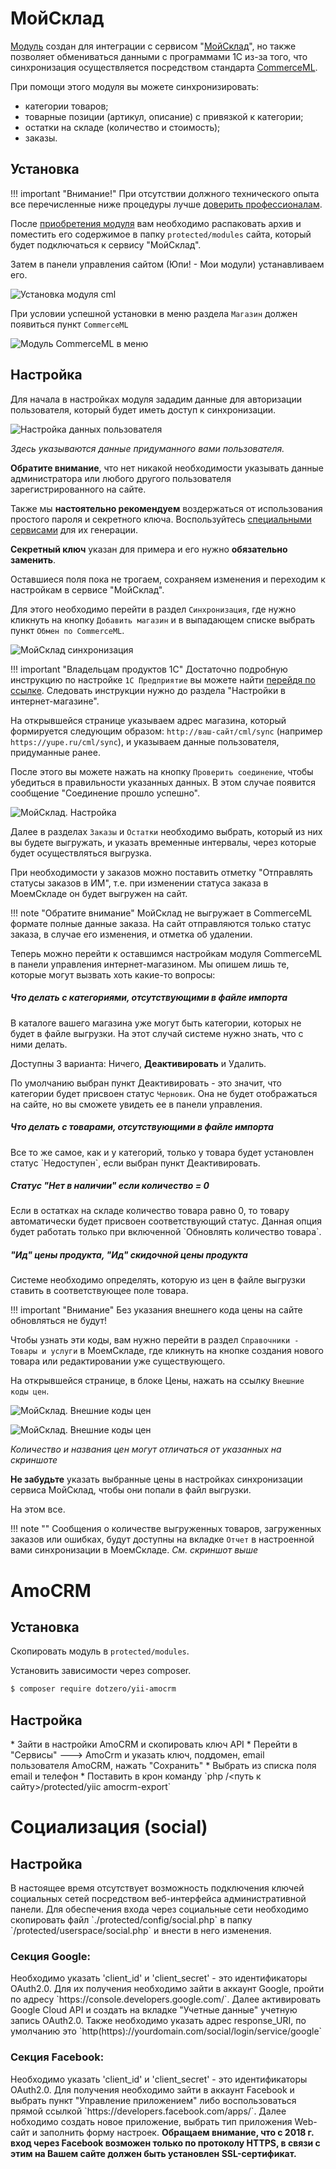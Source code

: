 # МойСклад

[Модуль](https://yupe.ru/store/modules/crm/moy-sklad.html) создан для интеграции с сервисом "[МойСклад](https://www.moysklad.ru/)", но также позволяет обмениваться данными с программами 1С из-за того, что синхронизация осуществляется посредством стандарта [CommerceML](http://v8.1c.ru/edi/edi_stnd/90/92.htm).

При помощи этого модуля вы можете синхронизировать:

* категории товаров;
* товарные позиции (артикул, описание) с привязкой к категории;
* остатки на складе (количество и стоимость);
* заказы.

<h2>Установка</h2>

!!! important "Внимание!"
    При отсутствии должного технического опыта все перечисленные ниже процедуры лучше [доверить профессионалам](https://yupe.ru/service/support).
    
После [приобретения модуля](https://yupe.ru/store/modules/crm/moy-sklad.html) вам необходимо распаковать архив и поместить его содержимое в папку `protected/modules` сайта, который будет подключаться к сервису "МойСклад".

Затем в панели управления сайтом (Юпи! - Мои модули) устанавливаем его.

![Установка модуля cml](img/module-cml-1.png)

При условии успешной установки в меню раздела `Магазин` должен появиться пункт `CommerceML`

![Модуль CommerceML в меню](img/module-cml-2.png)

<h2>Настройка</h2>

Для начала в настройках модуля зададим данные для авторизации пользователя, который будет иметь доступ к синхронизации.

![Настройка данных пользователя](img/module-cml-3.png)

_Здесь указываются данные придуманного вами пользователя._

__Обратите внимание__, что нет никакой необходимости указывать данные администратора или любого другого пользователя зарегистрированного на сайте.

Также мы __настоятельно рекомендуем__ воздержаться от использования простого пароля и секретного ключа. Воспользуйтесь [специальными сервисами](https://lastpass.com/generatepassword.php) для их генерации.

__Секретный ключ__ указан для примера и его нужно __обязательно заменить__.

Оставшиеся поля пока не трогаем, сохраняем изменения и переходим к настройкам в сервисе "МойСклад". 

Для этого необходимо перейти в раздел `Синхронизация`, где нужно кликнуть на кнопку `Добавить магазин` и в выпадающем списке выбрать пункт `Обмен по CommerceML`.

![МойСклад синхронизация](img/module-cml-4.png)

!!! important "Владельцам продуктов 1С"
    Достаточно подробную инструкцию по настройке `1С Предприятие` вы можете найти [перейдя по ссылке](http://www.cs-cart.ru/docs/4.1.x/rus_build_pack/1c/instruction/index.html#id3). Следовать инструкции нужно до раздела "Настройки в интернет-магазине".

На открывшейся странице указываем адрес магазина, который формируется следующим образом: `http://ваш-сайт/cml/sync` (например `https://yupe.ru/cml/sync`), и указываем данные пользователя, придуманные ранее. 

После этого вы можете нажать на кнопку `Проверить соединение`, чтобы убедиться в правильности указанных данных. В этом случае появится сообщение "Соединение прошло успешно".

![МойСклад. Настройка](img/module-cml-5.png)

Далее в разделах `Заказы` и `Остатки` необходимо выбрать, который из них вы будете выгружать, и указать временные интервалы, через которые будет осуществляться выгрузка. 

При необходимости у заказов можно поставить отметку "Отправлять статусы заказов в ИМ", т.е. при изменении статуса заказа в МоемСкладе он будет выгружен на сайт.

!!! note "Обратите внимание"
    МойСклад не выгружает в CommerceML формате полные данные заказа. На сайт отправляются только статус заказа, в случае его изменения, и отметка об удалении.

Теперь можно перейти к оставшимся настройкам модуля CommerceML в панели управления интернет-магазином. Мы опишем лишь те, которые могут вызвать хоть какие-то вопросы:

<h5>Что делать с категориями, отсутствующими в файле импорта</h5> 
В каталоге вашего магазина уже могут быть категории, которых не будет в файле выгрузки. На этот случай системе нужно знать, что с ними делать. 

Доступны 3 варианта: Ничего, __Деактивировать__ и Удалить. 

По умолчанию выбран пункт Деактивировать - это значит, что категории будет присвоен статус `Черновик`. Она не будет отображаться на сайте, но вы сможете увидеть ее в панели управления.

<h5>Что делать с товарами, отсутствующими в файле импорта</h5> 
Все то же самое, как и у категорий, только у товара будет установлен статус `Недоступен`, если выбран пункт Деактивировать.

<h5>Статус "Нет в наличии" если количество = 0</h5>
Если в остатках на складе количество товара равно 0, то товару автоматически будет присвоен соответствующий статус. Данная опция будет работать только при включенной `Обновлять количество товара`.

<h5>"Ид" цены продукта, "Ид" скидочной цены продукта</h5>
Системе необходимо определять, которую из цен в файле выгрузки ставить в соответствующее поле товара.

!!! important "Внимание"
    Без указания внешнего кода цены на сайте обновляться не будут!

Чтобы узнать эти коды, вам нужно перейти в раздел `Справочники - Товары и услуги` в МоемСкладе, где кликнуть на кнопке создания нового товара или редактировании уже существующего.

На открывшейся странице, в блоке Цены, нажать на ссылку `Внешние коды цен`.

![МойСклад. Внешние коды цен](img/module-cml-6.png)

![МойСклад. Внешние коды цен](img/module-cml-7.png)

_Количество и названия цен могут отличаться от указанных на скриншоте_

__Не забудьте__ указать выбранные цены в настройках синхронизации сервиса МойСклад, чтобы они попали в файл выгрузки.

На этом все.

!!! note ""
    Сообщения о количестве выгруженных товаров, загруженных заказов или ошибках, будут доступны на вкладке `Отчет` в настроенной вами синхронизации в МоемСкладе. _См. скриншот выше_

# AmoCRM

<h2>Установка</h2>

Скопировать модуль в `protected/modules`.

Установить зависимости через composer.

```bash
$ composer require dotzero/yii-amocrm
```

<h2>Настройка</h2>
* Зайти в настройки AmoCRM и скопировать ключ API
* Перейти в "Сервисы" ---> AmoCrm и указать ключ, поддомен, email пользователя AmoCRM, нажать "Сохранить"
* Выбрать из списка поля email и телефон
* Поставить в крон команду  `php /<путь к сайту>/protected/yiic amocrm-export` 

# Социализация (social)

<h2>Настройка</h2>
В настоящее время отсутствует возможность подключения ключей социальных сетей посредством веб-интерфейса административной панели. Для обеспечения входа через социальные сети необходимо скопировать файл `./protected/config/social.php` в папку `/protected/userspace/social.php` и внести в него изменения.

<h3> Секция Google: </h3>
Необходимо указать 'сlient_id' и 'client_secret' - это идентификаторы OAuth2.0. Для их получения необходимо зайти в аккаунт Google, пройти по адресу `https://console.developers.google.com/`. Далее активировать Google Cloud API и создать на вкладке "Учетные данные" учетную запись OAuth2.0. Также необходимо указать адрес response_URI, по умолчанию это `http(https)://yourdomain.com/social/login/service/google`

<h3> Секция Facebook: </h3>
Необходимо указать 'сlient_id' и 'client_secret' - это идентификаторы OAuth2.0. Для получения необходимо зайти в аккаунт Facebook и выбрать пункт "Управление приложением" либо воспользоваться прямой ссылкой `https://developers.facebook.com/apps/`. Далее нобходимо создать новое приложение, выбрать тип приложения Web-сайт и заполнить форму настроек. <b>Обращаем внимание, что с 2018 г. вход через Facebook возможен только по протоколу HTTPS, в связи с этим на Вашем сайте должен быть установлен SSL-сертификат.</b>
